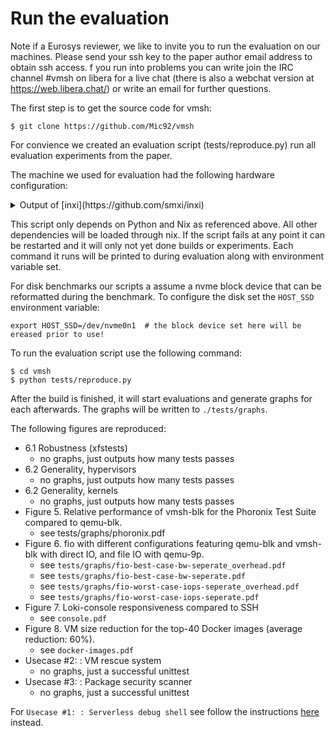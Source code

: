 # Run the evaluation

Note if a Eurosys reviewer, we like to invite you to run the evaluation on our
machines. Please send your ssh key to the paper author email address to obtain
ssh access.  f you run into problems you can write join the IRC channel #vmsh on
libera for a live chat (there is also a webchat version at
https://web.libera.chat/) or write an email for further questions.


The first step is to get the source code for vmsh:

```console
$ git clone https://github.com/Mic92/vmsh
```

For convience we created an evaluation script (tests/reproduce.py) run all evaluation experiments from the paper. 

The machine we used for evaluation had the following hardware configuration:

<details>
<summary> Output of [inxi](https://github.com/smxi/inxi)</summary>

```
System:    Host: martha Kernel: 5.15.14 x86_64 bits: 64 compiler: gcc v: 10.3.0 Console: N/A 
           Distro: NixOS 21.11 (Porcupine) 
Machine:   Type: Desktop System: NOVATECH product: PC-BX19795 v: V1.0 serial: 7456935-002 Chassis: 
           type: 3 v: 1.0 serial: 7456935-002 
           Mobo: ASUSTeK model: PRIME Z390-P v: Rev X.0x serial: 190347447802077 
           UEFI: American Megatrends v: 2417 date: 06/03/2019 
Memory:    RAM: total: 62.54 GiB used: 17.55 GiB (28.1%) 
           Array-1: capacity: 64 GiB slots: 4 EC: None max-module-size: 16 GiB note: est. 
           Device-1: ChannelA-DIMM1 size: 16 GiB speed: 2666 MT/s type: DDR4 detail: synchronous 
           bus-width: 64 bits total: 64 bits manufacturer: Micron part-no: 16ATF2G64AZ-2G6E1 
           serial: 1E915F06 
           Device-2: ChannelA-DIMM2 size: 16 GiB speed: 2666 MT/s type: DDR4 detail: synchronous 
           bus-width: 64 bits total: 64 bits manufacturer: Micron part-no: 16ATF2G64AZ-2G6E1 
           serial: 1E915F22 
           Device-3: ChannelB-DIMM1 size: 16 GiB speed: 2666 MT/s type: DDR4 detail: synchronous 
           bus-width: 64 bits total: 64 bits manufacturer: Micron part-no: 16ATF2G64AZ-2G6E1 
           serial: 1E915EFC 
           Device-4: ChannelB-DIMM2 size: 16 GiB speed: 2666 MT/s type: DDR4 detail: synchronous 
           bus-width: 64 bits total: 64 bits manufacturer: Micron part-no: 16ATF2G64AZ-2G6E1 
           serial: 1E91605C 
PCI Slots: Slot: 0 type: x1 PCI Express <BAD INDEX> status: Available length: Short 
           Slot: 1 type: x16 PCI Express <BAD INDEX> status: In Use length: Long 
           Slot: 2 type: x1 PCI Express PCIEX1_2 status: Available length: Short 
           Slot: 3 type: x16 PCI Express PCIEX16_2 status: Available length: Long 
           Slot: 4 type: x1 PCI Express PCIEX1_3 status: Available length: Short 
           Slot: 5 type: x1 PCI Express PCIEX1_4 status: In Use length: Short 
CPU:       Info: 8-Core model: Intel Core i9-9900K bits: 64 type: MT MCP arch: Kaby Lake 
           note: check rev: C cache: L1: 512 KiB L2: 16 MiB L3: 16 MiB 
           flags: avx avx2 lm nx pae sse sse2 sse3 sse4_1 sse4_2 ssse3 vmx bogomips: 115200 
           Speed: 4800 MHz min/max: 800/5000 MHz volts: 0.9 V ext-clock: 100 MHz 
           Core speeds (MHz): 1: 4800 2: 4793 3: 4802 4: 4785 5: 4801 6: 4758 7: 4800 8: 4780 
           9: 4801 10: 4801 11: 4801 12: 4800 13: 4802 14: 4797 15: 4799 16: 4801 
Graphics:  Device-1: Intel CoffeeLake-S GT2 [UHD Graphics 630] vendor: ASUSTeK driver: i915 
           v: kernel bus-ID: 00:02.0 chip-ID: 8086:3e98 class-ID: 0300 
           Display: server: No display server data found. Headless machine? tty: N/A 
           Message: Unable to show advanced data. Required tool glxinfo missing. 
Audio:     Device-1: Intel Cannon Lake PCH cAVS vendor: ASUSTeK driver: snd_hda_intel v: kernel 
           bus-ID: 00:1f.3 chip-ID: 8086:a348 class-ID: 0403 
           Sound Server-1: ALSA v: k5.15.14 running: yes 
Network:   Device-1: Intel Ethernet XL710 for 40GbE QSFP+ driver: i40e v: kernel port: efa0 
           bus-ID: 01:00.0 chip-ID: 8086:1583 class-ID: 0200 
           IF: enp1s0f0 state: up speed: 40000 Mbps duplex: full mac: 3c:fd:fe:9e:97:58 
           IP v4: 192.168.161.142/24 type: dynamic scope: global 
           IP v6: fd9a:5371:cd3f:0:3efd:feff:fe9e:9758/64 type: dynamic mngtmpaddr noprefixroute 
           scope: global 
           IP v6: fe80::3efd:feff:fe9e:9758/64 scope: link 
           Device-2: Intel Ethernet XL710 for 40GbE QSFP+ driver: i40e v: kernel port: efa0 
           bus-ID: 01:00.1 chip-ID: 8086:1583 class-ID: 0200 
           IF: enp1s0f1 state: up speed: 40000 Mbps duplex: full mac: 3c:fd:fe:9e:97:59 
           IP v4: 192.168.161.80/24 type: dynamic scope: global 
           IP v6: fd9a:5371:cd3f:0:3efd:feff:fe9e:9759/64 type: dynamic mngtmpaddr noprefixroute 
           scope: global 
           IP v6: fe80::3efd:feff:fe9e:9759/64 scope: link 
           Device-3: Realtek RTL8111/8168/8411 PCI Express Gigabit Ethernet 
           vendor: ASUSTeK PRIME B450M-A driver: r8169 v: kernel port: 3000 bus-ID: 05:00.0 
           chip-ID: 10ec:8168 class-ID: 0200 
           IF: enp5s0 state: up speed: 1000 Mbps duplex: full mac: 04:d4:c4:04:4a:ba 
           IP v4: 129.215.165.53/23 type: dynamic scope: global 
           IP v6: 2001:630:3c1:164:6d4:c4ff:fe04:4aba/64 type: dynamic mngtmpaddr noprefixroute 
           scope: global 
           IP v6: fe80::6d4:c4ff:fe04:4aba/64 scope: link 
           IF-ID-1: docker0 state: down mac: 02:42:dd:21:89:e1 
           IP v4: 172.17.0.1/16 scope: global broadcast: 172.17.255.255 
           IF-ID-2: tinc.retiolum state: unknown speed: 10 Mbps duplex: full mac: N/A 
           IP v4: 10.243.29.179/12 scope: global broadcast: 10.255.255.255 
           IP v6: 42:0:3c46:5466:7dbe:f27a:673f:ea64/12 scope: global 
           IP v6: fe80::80d6:5c1a:258a:3e9/64 virtual: stable-privacy scope: link 
           WAN IP: 129.215.165.53 
RAID:      Device-1: zroot type: zfs status: ONLINE level: linear size: 888 GiB free: 571 GiB 
           allocated: 317 GiB 
           Components: Online: N/A 
Drives:    Local Storage: total: raw: 2.69 TiB usable: 3.56 TiB used: 293.46 GiB (8.1%) 
           ID-1: /dev/nvme0n1 vendor: Intel model: SSDPEDKE020T7 size: 1.82 TiB speed: 31.6 Gb/s 
           lanes: 4 rotation: SSD serial: PHLE844600FF2P0IGN rev: QDV101D1 
           ID-2: /dev/sda vendor: Kingston model: SA400S37960G size: 894.25 GiB speed: 6.0 Gb/s 
           rotation: SSD serial: 50026B7682C2E52B rev: 61F1 scheme: GPT 
Partition: ID-1: / size: 827.88 GiB used: 292.92 GiB (35.4%) fs: zfs logical: zroot/root/nixos 
           ID-2: /boot size: 499.7 MiB used: 385.8 MiB (77.2%) fs: vfat dev: /dev/sda1 
           ID-3: /tmp size: 535.11 GiB used: 160.8 MiB (0.0%) fs: zfs logical: zroot/root/tmp 
Swap:      Alert: No swap data was found. 
Sensors:   Missing: Required tool sensors not installed. Check --recommends 
Info:      Processes: 326 
           Uptime: 14:50:01  up 1 day  5:04,  1 user,  load average: 0.18, 0.07, 0.02 wakeups: 0 
           Init: systemd v: 249 target: multi-user.target Compilers: gcc: 10.3.0 Packages: 
           nix-sys: 470 Client: Sudo v: 1.9.7p2 inxi: 3.3.04 
```
</details>


This script only depends on Python and Nix as referenced above. All other
dependencies will be loaded through nix. If the script fails at any point it can
be restarted and it will only not yet done builds or experiments. Each command
it runs will be printed to during evaluation along with environment variable
set. 

For disk benchmarks our scripts a assume a nvme block device that can be reformatted during
the benchmark. To configure the disk set the `HOST_SSD` environment variable:

```
export HOST_SSD=/dev/nvme0n1  # the block device set here will be ereased prior to use!
```

To run the evaluation script use the following command:

```console
$ cd vmsh
$ python tests/reproduce.py 
```

After the build is finished, it will start evaluations and generate graphs for
each afterwards. The graphs will be written to `./tests/graphs`.

The following figures are reproduced:

- 6.1 Robustness (xfstests)
  - no graphs, just outputs how many tests passes
- 6.2 Generality, hypervisors
  - no graphs, just outputs how many tests passes
- 6.2 Generality, kernels
  - no graphs, just outputs how many tests passes
- Figure 5. Relative performance of vmsh-blk for the Phoronix Test Suite compared to qemu-blk.
  - see tests/graphs/phoronix.pdf
- Figure 6. fio with different configurations featuring qemu-blk and vmsh-blk with direct IO, and file IO with qemu-9p.
  - see `tests/graphs/fio-best-case-bw-seperate_overhead.pdf`
  - see `tests/graphs/fio-best-case-bw-seperate.pdf`
  - see `tests/graphs/fio-worst-case-iops-seperate_overhead.pdf`
  - see `tests/graphs/fio-worst-case-iops-seperate.pdf`
- Figure 7. Loki-console responsiveness compared to SSH
  - see `console.pdf`
- Figure 8. VM size reduction for the top-40 Docker images (average reduction: 60%).
  - see `docker-images.pdf`
- Usecase #2: : VM rescue system
  - no graphs, just a successful unittest
- Usecase #3: : Package security scanner
  - no graphs, just a successful unittest
  
For `Usecase #1: : Serverless debug shell` see follow the instructions
[here](https://github.com/pogobanane/lambda-pirate/) instead.
